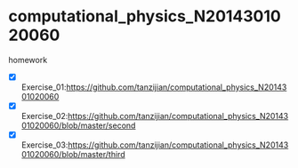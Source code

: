 # computational_physics_N2014301020060
 
 homework
 - [x] Exercise_01:https://github.com/tanzijian/computational_physics_N2014301020060
 - [x] Exercise_02:https://github.com/tanzijian/computational_physics_N2014301020060/blob/master/second
 - [x] Exercise_03:https://github.com/tanzijian/computational_physics_N2014301020060/blob/master/third
